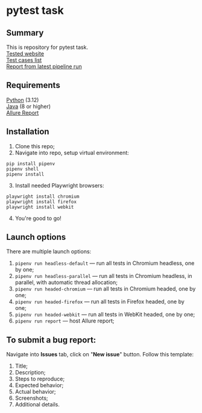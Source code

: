 # pytest task
## Summary
This is repository for pytest task.  
[Tested website](https://automationexercise.com/)  
[Test cases list](https://automationexercise.com/test_cases)  
[Report from latest pipeline run](https://derherrmannelig.github.io/pytest-task/index.html)  
## Requirements
[Python](https://www.python.org/) (3.12)  
[Java](https://www.oracle.com/java/technologies/downloads/#java8) (8 or higher)  
[Allure Report](https://allurereport.org/docs/gettingstarted-installation/)  
## Installation
1. Clone this repo;
2. Navigate into repo, setup virtual environment:
```
pip install pipenv
pipenv shell
pipenv install
```
3. Install needed Playwright browsers:
```
playwright install chromium
playwright install firefox
playwright install webkit
```
4. You're good to go!
## Launch options
There are multiple launch options:
1. `pipenv run headless-default` — run all tests in Chromium headless, one by one;
2. `pipenv run headless-parallel` — run all tests in Chromium headless, in parallel, with automatic thread allocation;
3. `pipenv run headed-chromium` — run all tests in Chromium headed, one by one;
4. `pipenv run headed-firefox` — run all tests in Firefox headed, one by one;
5. `pipenv run headed-webkit` — run all tests in WebKit headed, one by one;
6. `pipenv run report` — host Allure report;
## To submit a bug report:
Navigate into **Issues** tab, click on "**New issue**" button. Follow this template:
1. Title;
2. Description;
3. Steps to reproduce;
4. Expected behavior;
5. Actual behavior;
6. Screenshots;
7. Additional details.
